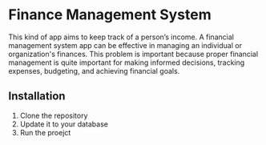 # Finance Management System

This kind of app aims to keep track of a person’s income.
A financial management system app can be effective in managing an individual or
organization&#39;s finances. This problem is important because proper financial management is
quite important for making informed decisions, tracking expenses, budgeting, and
achieving financial goals.


## Installation

1. Clone the repository
2. Update it to your database 
3. Run the proejct

